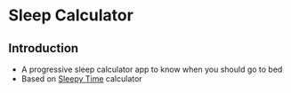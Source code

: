 # Sleep Calculator

## Introduction

- A progressive sleep calculator app to know when you should go to bed
- Based on [Sleepy Time](https://sleepyti.me/) calculator
